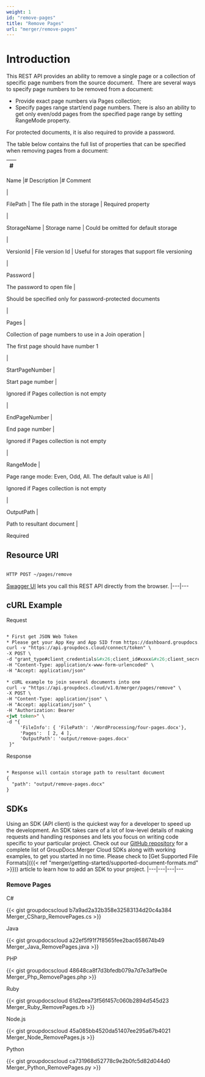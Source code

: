 ```yaml
---
weight: 1
id: "remove-pages"
title: "Remove Pages"
url: "merger/remove-pages"
---
```







# Introduction #

This REST API provides an ability to remove a single page or a collection of specific page numbers from the source document. 
There are several ways to specify page numbers to be removed from a document:

* Provide exact page numbers via Pages collection;
* Specify pages range start/end page numbers. There is also an ability to get only even/odd pages from the specified page range by setting RangeMode property. 

For protected documents, it is also required to provide a password.


The table below contains the full list of properties that can be specified when removing pages from a document:

|#
|---
Name
|#
Description
|#
Comment

|

FilePath
|
The file path in the storage
|
Required property

|

StorageName
|
Storage name
|
Could be omitted for default storage

|

VersionId
|
File version Id
|
Useful for storages that support file versioning

|


Password
|

The password to open file
|

Should be specified only for password-protected documents

|

Pages
|

Collection of page numbers to use in a Join operation
|

The first page should have number 1

|

StartPageNumber
|

Start page number
|

Ignored if Pages collection is not empty

|

EndPageNumber
|

End page number
|

Ignored if Pages collection is not empty

|

RangeMode
|

Page range mode: Even, Odd, All. The default value is All
|

Ignored if Pages collection is not empty

|


OutputPath
|

 Path to resultant document
|

 Required  


## Resource URI ##

```html 

HTTP POST ~/pages/remove

 ```

[Swagger UI](https://apireference.groupdocs.cloud/merger/#/Pages/Remove) lets you call this REST API directly from the browser.
|---|---

## cURL Example ##


 Request
```html 

* First get JSON Web Token
* Please get your App Key and App SID from https://dashboard.groupdocs.cloud/#/apps. Kindly place App Key in "client_secret" and App SID in "client_id" argument.
curl -v "https://api.groupdocs.cloud/connect/token" \
-X POST \
-d "grant_type#client_credentials&#x26;client_id#xxxx&#x26;client_secret#xxxx" \
-H "Content-Type: application/x-www-form-urlencoded" \
-H "Accept: application/json"
 
* cURL example to join several documents into one
curl -v "https://api.groupdocs.cloud/v1.0/merger/pages/remove" \
-X POST \
-H "Content-Type: application/json" \
-H "Accept: application/json" \
-H "Authorization: Bearer 
<jwt token>" \ 
-d "{    
     'FileInfo': { 'FilePath': '/WordProcessing/four-pages.docx'},
     'Pages':  [ 2, 4 ], 
     'OutputPath': 'output/remove-pages.docx'
 }"
 ```


 Response

```html 

* Response will contain storage path to resultant document
{
  "path": "output/remove-pages.docx"
}
 ```


## SDKs ##

Using an SDK (API client) is the quickest way for a developer to speed up the development. An SDK takes care of a lot of low-level details of making requests and handling responses and lets you focus on writing code specific to your particular project. Check out our [GitHub repository](https://github.com/groupdocs-merger-cloud) for a complete list of GroupDocs.Merger Cloud SDKs along with working examples, to get you started in no time. Please check to [Get Supported File Formats]({{< ref "merger/getting-started/supported-document-formats.md" >}})) article to learn how to add an SDK to your project.
|---|---|---|---

### Remove Pages ###

 C#

{{< gist groupdocscloud b7a9ad2a32b358e32583134d20c4a384 Merger_CSharp_RemovePages.cs >}}




 Java

{{< gist groupdocscloud a22ef5f91f7f8565fee2bac658674b49 Merger_Java_RemovePages.java >}}





 PHP

{{< gist groupdocscloud 48648ca8f7d3bfedb079a7d7e3af9e0e Merger_Php_RemovePages.php >}}




 Ruby

{{< gist groupdocscloud 61d2eea73f56f457c060b2894d545d23 Merger_Ruby_RemovePages.rb >}}




 Node.js

{{< gist groupdocscloud 45a085bb4520da51407ee295a67b4021 Merger_Node_RemovePages.js >}}




 Python

{{< gist groupdocscloud ca731968d52778c9e2b0fc5d82d044d0 Merger_Python_RemovePages.py >}}




